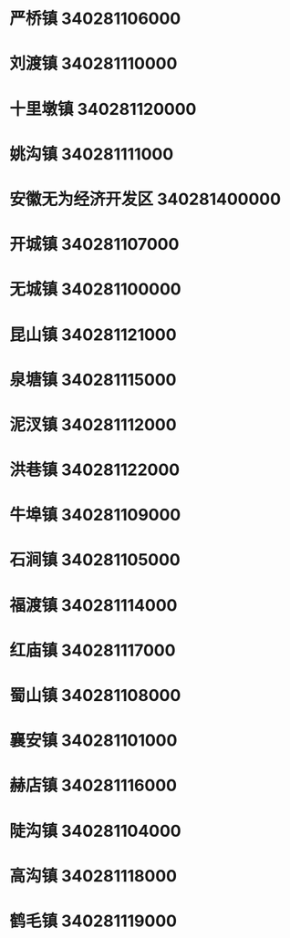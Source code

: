 # 严桥镇 340281106000
# 刘渡镇 340281110000
# 十里墩镇 340281120000
# 姚沟镇 340281111000
# 安徽无为经济开发区 340281400000
# 开城镇 340281107000
# 无城镇 340281100000
# 昆山镇 340281121000
# 泉塘镇 340281115000
# 泥汊镇 340281112000
# 洪巷镇 340281122000
# 牛埠镇 340281109000
# 石涧镇 340281105000
# 福渡镇 340281114000
# 红庙镇 340281117000
# 蜀山镇 340281108000
# 襄安镇 340281101000
# 赫店镇 340281116000
# 陡沟镇 340281104000
# 高沟镇 340281118000
# 鹤毛镇 340281119000
